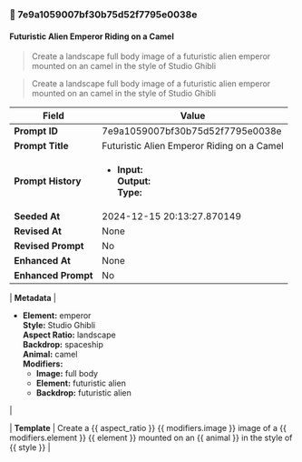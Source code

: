 

### 📜 7e9a1059007bf30b75d52f7795e0038e

#### Futuristic Alien Emperor Riding on a Camel

> Create a landscape full body image of a futuristic alien emperor mounted on an camel in the style of Studio Ghibli

> Create a landscape full body image of a futuristic alien emperor mounted on an camel in the style of Studio Ghibli

| Field          | Value                                                                                                                                                                      |
|----------------|----------------------------------------------------------------------------------------------------------------------------------------------------------------------------|
| **Prompt ID**  | 7e9a1059007bf30b75d52f7795e0038e                                                                                                                                                            |
| **Prompt Title**  | Futuristic Alien Emperor Riding on a Camel                                                                                                                                                            |
| **Prompt History** | <ul><li>**Input:**  <br> **Output:**  <br> **Type:** </li></ul> |
| **Seeded At** | 2024-12-15 20:13:27.870149                                                                                                                                                   |
| **Revised At** | None                                                                                                                                                   |
| **Revised Prompt** | No                                                                                                                                                                      |
| **Enhanced At** | None                                                                                                                                                  |
| **Enhanced Prompt** | No                                                                                                                                                                    |

| **Metadata**   | <ul><li>**Element:** emperor <br> **Style:** Studio Ghibli <br> **Aspect Ratio:** landscape <br> **Backdrop:** spaceship <br> **Animal:** camel <br> **Modifiers:**<ul><li>**Image:** full body</li><li>**Element:** futuristic alien</li><li>**Backdrop:** futuristic alien</li></ul></li></ul> |

| **Template**   | Create a {{ aspect_ratio }} {{ modifiers.image }} image of a {{ modifiers.element }} {{ element }} mounted on an {{ animal }} in the style of {{ style }}                                                                                                                                           |



